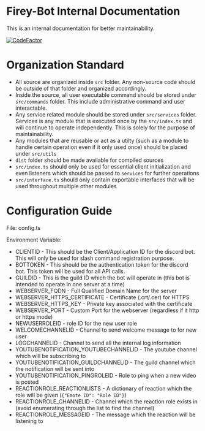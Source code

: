 # Firey-Bot Internal Documentation
This is an internal documentation for better maintainability.

[![CodeFactor](https://www.codefactor.io/repository/github/zhiyan114/firey-bot/badge/master?s=4eccfaa078509d205bc5fb5b76374c0972fb7fc2)](https://www.codefactor.io/repository/github/zhiyan114/firey-bot/overview/master)



# Organization Standard
* All source are organized inside `src` folder. Any non-source code should be outside of that folder and organized accordingly.
* Inside the source, all user executable command should be stored under `src/commands` folder. This include administrative command and user interactable.
* Any service related module should be stored under `src/services` folder. Services is any module that is executed once by the `src/index.ts` and will continue to operate independently. This is solely for the purpose of maintainability.
* Any modules that are reusable or act as a utilty (such as a module to handle certain operation even if it only used once) should be placed under `src/utils`
* `dist` folder should be made available for compiled sources
* `src/index.ts` should only be used for essential client initialization and even listeners which should be passed to `services` for further operations
* `src/interface.ts` should only contain exportable interfaces that will be used throughout multiple other modules

# Configuration Guide
File: config.ts

Environment Variable:
* CLIENTID - This should be the Client/Application ID for the discord bot. This will only be used for slash command registration purpose.
* BOTTOKEN - This should be the authentication token for the discord bot. This token will be used for all API calls.
* GUILDID - This is the guild ID which the bot will operate in (this bot is intended to operate in one server at a time) 
* WEBSERVER_FQDN - Full Qualified Domain Name for the server
* WEBSERVER_HTTPS_CERTIFICATE - Certificate (.crt/.cer) for HTTPS
* WEBSERVER_HTTPS_KEY - Private key associated with the certificate
* WEBSERVER_PORT - Custom Port for the webserver (regardless if it http or https mode)
* NEWUSERROLEID - role ID for the new user role
* WELCOMECHANNELID - Channel to send welcome message to for new user
* LOGCHANNELID - Channel to send all the internal log information
* YOUTUBENOTIFICATION_YOUTUBECHANNELID - The youtube channel which will be subscribing to
* YOUTUBENOTIFICATION_GUILDCHANNELID - The guild channel which the notification will be sent into
* YOUTUBENOTIFICATION_PINGROLEID - Role to ping when a new video is posted
* REACTIONROLE_REACTIONLISTS - A dictionary of reaction which the role will be given (`{"Emote ID": "Role ID"}`)
* REACTIONROLE_CHANNELID - Channel which the reaction role exists in (avoid enumerating through the list to find the channel)
* REACTIONROLE_MESSAGEID - The message which the reaction will be listening to
